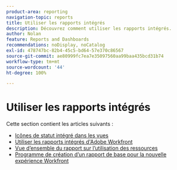 ```yaml
---
product-area: reporting
navigation-topic: reports
title: Utiliser les rapports intégrés
description: Découvrez comment utiliser les rapports intégrés.
author: Nolan
feature: Reports and Dashboards
recommendations: noDisplay, noCatalog
exl-id: 478747bc-82b4-45c5-bd64-57e370c86567
source-git-commit: ae80999fc7ea7e35097560aa99baa435bcd31b74
workflow-type: tm+mt
source-wordcount: '44'
ht-degree: 100%

---
```


# Utiliser les rapports intégrés

Cette section contient les articles suivants :

* [Icônes de statut intégré dans les vues](../../../reports-and-dashboards/reports/using-built-in-reports/built-in-status-icons-views.md)
* [Utiliser les rapports intégrés d&#39;Adobe Workfront](../../../reports-and-dashboards/reports/using-built-in-reports/use-workfront-built-in-reports.md)
* [Vue d’ensemble du rapport sur l’utilisation des ressources](../../../reports-and-dashboards/reports/using-built-in-reports/resource-utilization-report.md)
* [Programme de création d’un rapport de base pour la nouvelle expérience Workfront](https://experienceleague.adobe.com/fr/docs/workfront-course-map/using/learning-programs/basic-report-creation-program)
